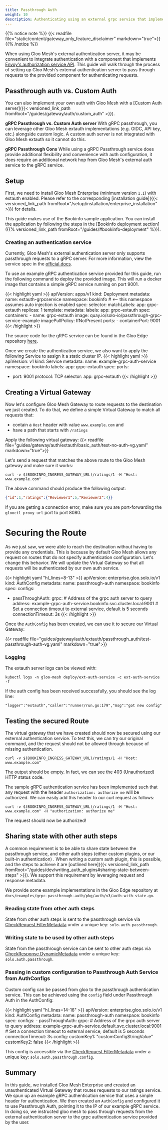 ```yaml
---
title: Passthrough Auth
weight: 10
description: Authenticating using an external grpc service that implements [Envoy's Authorization Service API](https://www.envoyproxy.io/docs/envoy/latest/intro/arch_overview/security/ext_authz_filter.html). 
---
```


{{% notice note %}}
{{< readfile file="static/content/gateway_only_feature_disclaimer" markdown="true">}}
{{% /notice %}}

When using Gloo Mesh's external authentication server, it may be convenient to integrate authentication with a component that implements [Envoy's authorization service API](https://www.envoyproxy.io/docs/envoy/latest/intro/arch_overview/security/ext_authz_filter.html?highlight=authorization%20service#service-definition). This guide will walk through the process of setting up Gloo Mesh's external authentication server to pass through requests to the provided component for authenticating requests. 

## Passthrough auth vs. Custom Auth
You can also implement your own auth with Gloo Mesh with a [Custom Auth server]({{< versioned_link_path fromRoot="/guides/gateway/auth/custom_auth" >}}).

**gRPC Passthrough vs. Custom Auth server**
With gRPC passthrough, you can leverage other Gloo Mesh extauth implementations (e.g. OIDC, API key, etc.) alongside custom logic. A custom auth server is not integrated with Gloo Mesh extauth so it cannot do this.

**gRPC Passthrough Cons**
While using a gRPC Passthrough service does provide additional flexibility and convenience with auth configuration, it does require an additional network hop from Gloo Mesh's external auth service to the gRPC service. 

## Setup
First, we need to install Gloo Mesh Enterprise (minimum version `1.1`) with extauth enabled. Please refer to the corresponding
[installation guide]({{< versioned_link_path fromRoot="/setup/installation/enterprise_installation" >}}) for details.

This guide makes use of the Bookinfo sample application. You can install the application by following the steps in the [Bookinfo deployment section]({{% versioned_link_path fromRoot="/guides/#bookinfo-deployment" %}}).

### Creating an authentication service
Currently, Gloo Mesh's external authentication server only supports passthrough requests to a gRPC server. For more information, view the service spec in the [official docs](https://github.com/envoyproxy/envoy/blob/main/api/envoy/service/auth/v3/external_auth.proto).

To use an example gRPC authentication service provided for this guide, run the following command to deploy the provided image. This will run a docker image that contains a simple gRPC service running on port 9001.

{{< highlight yaml >}}
apiVersion: apps/v1
kind: Deployment
metadata:
  name: extauth-grpcservice
  namespace: bookinfo # <-- this namespace assumes auto injection is enabled
spec:
  selector:
    matchLabels:
      app: grpc-extauth
  replicas: 1
  template:
    metadata:
      labels:
        app: grpc-extauth
    spec:
      containers:
        - name: grpc-extauth
          image: quay.io/solo-io/passthrough-grpc-service-example
          imagePullPolicy: IfNotPresent
          ports:
            - containerPort: 9001
{{< /highlight >}}

The source code for the gRPC service can be found in the Gloo Edge repository [here](https://github.com/solo-io/gloo/tree/master/docs/examples/grpc-passthrough-auth).

Once we create the authentication service, we also want to apply the following Service to assign it a static cluster IP.
{{< highlight yaml >}}
apiVersion: v1
kind: Service
metadata:
  name: example-grpc-auth-service
  namespace: bookinfo
  labels:
      app: grpc-extauth
spec:
  ports:
  - port: 9001
    protocol: TCP
  selector:
      app: grpc-extauth
{{< /highlight >}}

## Creating a Virtual Gateway
Now let's configure Gloo Mesh Gateway to route requests to the destination we just created. To do that, we define a simple Virtual
Gateway to match all requests that:

- contain a `Host` header with value `www.example.com` and
- have a path that starts with `/ratings`

Apply the following virtual gateway:
{{< readfile file="guides/gateway/auth/extauth/basic_auth/test-no-auth-vg.yaml" markdown="true">}}

Let's send a request that matches the above route to the Gloo Mesh gateway and make sure it works:

```shell
curl -v $(BOOKINFO_INGRESS_GATEWAY_URL)/ratings/1 -H "Host: www.example.com"
```

The above command should produce the following output:

```json
{"id":1,"ratings":{"Reviewer1":5,"Reviewer2":4}}
```

If you are getting a connection error, make sure you are port-forwarding the `glooctl proxy url` port to port 8080.

# Securing the Route
As we just saw, we were able to reach the destination without having to provide any credentials. This is because by default 
Gloo Mesh allows any request on routes that do not specify authentication configuration. Let's change this behavior. 
We will update the Virtual Gateway so that all requests will be authenticated by our own auth service.

{{< highlight yaml "hl_lines=8-13" >}}
apiVersion: enterprise.gloo.solo.io/v1
kind: AuthConfig
metadata:
  name: passthrough-auth
  namespace: bookinfo
spec:
  configs:
  - passThroughAuth:
      grpc:
        # Address of the grpc auth server to query
        address: example-grpc-auth-service.bookinfo.svc.cluster.local:9001
        # Set a connection timeout to external service, default is 5 seconds
        connectionTimeout: 3s
{{< /highlight >}}

Once the `AuthConfig` has been created, we can use it to secure our Virtual Gateway:

{{< readfile file="guides/gateway/auth/extauth/passthrough_auth/test-passthrough-auth-vg.yaml" markdown="true">}}

### Logging

The extauth server logs can be viewed with:
```
kubectl logs -n gloo-mesh deploy/ext-auth-service -c ext-auth-service -f
```
If the auth config has been received successfully, you should see the log line:
```
"logger":"extauth","caller":"runner/run.go:179","msg":"got new config"
```

## Testing the secured Route
The virtual gateway that we have created should now be secured using our external authentication service. To test this, we can try our original command, and the request should not be allowed through because of missing authentication.

```shell
curl -v $(BOOKINFO_INGRESS_GATEWAY_URL)/ratings/1 -H "Host: www.example.com"
```

The output should be empty. In fact, we can see the 403 (Unauthorized) HTTP status code.

The sample gRPC authentication service has been implemented such that any request with the header `authorization: authorize me` will be authorized. We can easily add this header to our curl request as follows:

```shell
curl -v $(BOOKINFO_INGRESS_GATEWAY_URL)/ratings/1 -H "Host: www.example.com" -H "authorization: authorize me"
```

The request should now be authorized!

## Sharing state with other auth steps

A common requirement is to be able to share state between the passthrough service, and other auth steps (either custom plugins, or our built-in authentication) . When writing a custom auth plugin, this is possible, and the steps to achieve it are [outlined here]({{< versioned_link_path fromRoot="/guides/dev/writing_auth_plugins#sharing-state-between-steps" >}}). We support this requirement by leveraging request and response metadata.

We provide some example implementations in the Gloo Edge repository at `docs/examples/grpc-passthrough-auth/pkg/auth/v3/auth-with-state.go`.

### Reading state from other auth steps

State from other auth steps is sent to the passthrough service via [CheckRequest FilterMetadata](https://github.com/envoyproxy/envoy/blob/50e722cbb0486268c128b0f1d0ef76217387799f/api/envoy/service/auth/v3/external_auth.proto#L36) under a unique key: `solo.auth.passthrough`.

### Writing state to be used by other auth steps

State from the passthrough service can be sent to other auth steps via [CheckResponse DynamicMetadata](https://github.com/envoyproxy/envoy/blob/50e722cbb0486268c128b0f1d0ef76217387799f/api/envoy/service/auth/v3/external_auth.proto#L126) under a unique key: `solo.auth.passthrough`.

### Passing in custom configuration to Passthrough Auth Service from AuthConfigs

Custom config can be passed from gloo to the passthrough authentication service. This can be achieved using the `config` field under Passthrough Auth in the AuthConfig:

{{< highlight yaml "hl_lines=14-16" >}}
apiVersion: enterprise.gloo.solo.io/v1
kind: AuthConfig
  metadata:
    name: passthrough-auth
    namespace: bookinfo
  spec:
    configs:
    - passThroughAuth:
        grpc:
          # Address of the grpc auth server to query
          address: example-grpc-auth-service.default.svc.cluster.local:9001
          # Set a connection timeout to external service, default is 5 seconds
          connectionTimeout: 3s
      config:
        customKey1: "customConfigStringValue"
        customKey2: false
{{< /highlight >}}

This config is accessible via the [CheckRequest FilterMetadata](https://github.com/envoyproxy/envoy/blob/50e722cbb0486268c128b0f1d0ef76217387799f/api/envoy/service/auth/v3/external_auth.proto#L36) under a unique key: `solo.auth.passthrough.config`.

## Summary

In this guide, we installed Gloo Mesh Enterprise and created an unauthenticated Virtual Gateway that routes requests to our ratings service. We spun up an example gRPC authentication service that uses a simple header for authentication. We then created an `AuthConfig` and configured it to use Passthrough Auth, pointing it to the IP of our example gRPC service. In doing so, we instructed gloo mesh to pass through requests from the external authentication server to the grpc authentication service provided by the user.